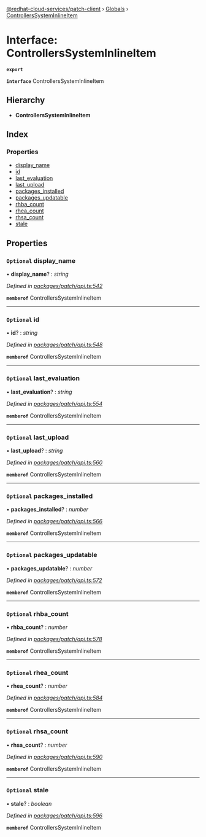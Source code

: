[@redhat-cloud-services/patch-client](../README.md) › [Globals](../globals.md) › [ControllersSystemInlineItem](controllerssysteminlineitem.md)

# Interface: ControllersSystemInlineItem

**`export`** 

**`interface`** ControllersSystemInlineItem

## Hierarchy

* **ControllersSystemInlineItem**

## Index

### Properties

* [display_name](controllerssysteminlineitem.md#optional-display_name)
* [id](controllerssysteminlineitem.md#optional-id)
* [last_evaluation](controllerssysteminlineitem.md#optional-last_evaluation)
* [last_upload](controllerssysteminlineitem.md#optional-last_upload)
* [packages_installed](controllerssysteminlineitem.md#optional-packages_installed)
* [packages_updatable](controllerssysteminlineitem.md#optional-packages_updatable)
* [rhba_count](controllerssysteminlineitem.md#optional-rhba_count)
* [rhea_count](controllerssysteminlineitem.md#optional-rhea_count)
* [rhsa_count](controllerssysteminlineitem.md#optional-rhsa_count)
* [stale](controllerssysteminlineitem.md#optional-stale)

## Properties

### `Optional` display_name

• **display_name**? : *string*

*Defined in [packages/patch/api.ts:542](https://github.com/RedHatInsights/javascript-clients/blob/e5f39d2/packages/patch/api.ts#L542)*

**`memberof`** ControllersSystemInlineItem

___

### `Optional` id

• **id**? : *string*

*Defined in [packages/patch/api.ts:548](https://github.com/RedHatInsights/javascript-clients/blob/e5f39d2/packages/patch/api.ts#L548)*

**`memberof`** ControllersSystemInlineItem

___

### `Optional` last_evaluation

• **last_evaluation**? : *string*

*Defined in [packages/patch/api.ts:554](https://github.com/RedHatInsights/javascript-clients/blob/e5f39d2/packages/patch/api.ts#L554)*

**`memberof`** ControllersSystemInlineItem

___

### `Optional` last_upload

• **last_upload**? : *string*

*Defined in [packages/patch/api.ts:560](https://github.com/RedHatInsights/javascript-clients/blob/e5f39d2/packages/patch/api.ts#L560)*

**`memberof`** ControllersSystemInlineItem

___

### `Optional` packages_installed

• **packages_installed**? : *number*

*Defined in [packages/patch/api.ts:566](https://github.com/RedHatInsights/javascript-clients/blob/e5f39d2/packages/patch/api.ts#L566)*

**`memberof`** ControllersSystemInlineItem

___

### `Optional` packages_updatable

• **packages_updatable**? : *number*

*Defined in [packages/patch/api.ts:572](https://github.com/RedHatInsights/javascript-clients/blob/e5f39d2/packages/patch/api.ts#L572)*

**`memberof`** ControllersSystemInlineItem

___

### `Optional` rhba_count

• **rhba_count**? : *number*

*Defined in [packages/patch/api.ts:578](https://github.com/RedHatInsights/javascript-clients/blob/e5f39d2/packages/patch/api.ts#L578)*

**`memberof`** ControllersSystemInlineItem

___

### `Optional` rhea_count

• **rhea_count**? : *number*

*Defined in [packages/patch/api.ts:584](https://github.com/RedHatInsights/javascript-clients/blob/e5f39d2/packages/patch/api.ts#L584)*

**`memberof`** ControllersSystemInlineItem

___

### `Optional` rhsa_count

• **rhsa_count**? : *number*

*Defined in [packages/patch/api.ts:590](https://github.com/RedHatInsights/javascript-clients/blob/e5f39d2/packages/patch/api.ts#L590)*

**`memberof`** ControllersSystemInlineItem

___

### `Optional` stale

• **stale**? : *boolean*

*Defined in [packages/patch/api.ts:596](https://github.com/RedHatInsights/javascript-clients/blob/e5f39d2/packages/patch/api.ts#L596)*

**`memberof`** ControllersSystemInlineItem
